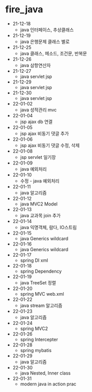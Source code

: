 # fire_java
* 21-12-18
  * java 인터페이스, 추상클래스
* 21-12-19
  * java 은행문제 클래스 별로
* 21-12-25
  * java 클래스, 메소드, 조건문, 반복문
* 21-12-26
  * java 삼항연산자
* 21-12-27
  * java servlet jsp
* 21-12-29
  * java servlet jsp
* 21-12-30
  * java servlet jsp
* 22-01-02
  * java 성적관리 mvc
* 22-01-04
  * jsp ajax db 연결
* 22-01-05
  * jsp ajax 비동기 댓글 추가
* 22-01-06
  * jsp ajax 비동기 댓글 수정, 삭제
* 22-01-08
  * jsp servlet 일기장
* 22-01-09
  * java 예외처리
* 22-01-10
  * 수정 - java 예외처리
* 22-01-11
  * java 알고리즘
* 22-01-12
  * java MVC2 Model
* 22-01-13
  * java 교과목 join 추가
* 22-01-14
  * java 익명객체, 람다, IO스트림
* 22-01-15
  * java Generics wildcard
* 22-01-16
  * java Generics wildcard
* 22-01-17
  * spring DI xml
* 22-01-18
  * spring Dependency
* 22-01-19
  * java TreeSet 정렬
* 22-01-20
  * spring MVC web.xml
* 22-01-22
  * java stream 알고리즘
* 22-01-23
  * java 알고리즘 
* 22-01-24
  * spring MVC2
* 22-01-26
  * spring Intercepter
* 22-01-28
  * spring mybatis
* 22-01-29
  * java 알고리즘
* 22-01-30
  * java Nested, Inner class
* 22-01-31
  * modern java in action prac
